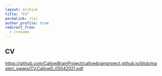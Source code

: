 ```yaml
---
layout: archive
title: "CV"
permalink: /cv/
author_profile: true
redirect_from:
  - /resume
---
```

CV
-----
https://github.com/CallowBrainProject/callowbrainproject.github.io/blob/master/_pages/CV.CallowD_05042021.pdf
